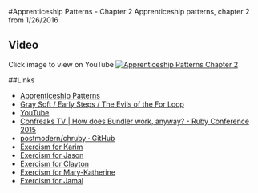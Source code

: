#Apprenticeship Patterns - Chapter 2
Apprenticeship patterns, chapter 2 from 1/26/2016
## Video
Click image to view on YouTube
[![Apprenticeship Patterns Chapter 2](http://img.youtube.com/vi/cK8EPe97XH0/0.jpg)](http://www.youtube.com/watch?v=cK8EPe97XH0)

##Links
* [Apprenticeship Patterns](http://chimera.labs.oreilly.com/books/1234000001813/ch02.html)
* [Gray Soft / Early Steps / The Evils of the For Loop](http://graysoftinc.com/early-steps/the-evils-of-the-for-loop)
* [YouTube](https://www.youtube.com/watch?v=2wteq0vn8im)
* [Confreaks TV | How does Bundler work, anyway? - Ruby Conference 2015](http://confreaks.tv/videos/rubyconf2015-how-does-bundler-work-anyway)
* [postmodern/chruby · GitHub](https://github.com/postmodern/chruby)
* [Exercism for Karim](http://exercism.io/karimmtarek)
* [Exercism for Jason](http://exercism.io/RoadBytes)
* [Exercism for Clayton](http://exercism.io/Calvyn82)
* [Exercism for Mary-Katherine](http://exercism.io/mkmckenzie)
* [Exercism for Jamal](http://exercism.io/jamalhansen)
